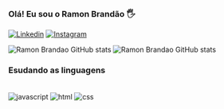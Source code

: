 ### Olá! Eu sou o Ramon Brandão 🖐️

[![Linkedin](https://img.shields.io/badge/LinkedIn-0077B5?style=for-the-badge&logo=linkedin&logoColor=white)](https://www.linkedin.com/in/ramon-brand%C3%A3o-4490b56b/)
[![Instagram](https://img.shields.io/badge/Instagram-E4405F?style=for-the-badge&logo=instagram&logoColor=white)](https://www.instagram.com/r_rbrandao/)

![Ramon Brandao GitHub stats](https://github-readme-stats.vercel.app/api?username=RamonBrandao&show_icons=true&theme=dracula)
![Ramon Brandao GitHub stats](https://github-readme-stats.vercel.app/api/top-langs/?username=RamonBrandao&theme=blue-green)

### Esudando as linguagens

<div style="diplay: inline_block"><br/>
<img align="center" alt="javascript" src="https://img.shields.io/badge/JavaScript-F7DF1E?style=for-the-badge&logo=javascript&logoColor=black"/>
  <img align="center" alt="html" src="https://img.shields.io/badge/HTML5-E34F26?style=for-the-badge&logo=html5&logoColor=white"/>
  <img align="center" alt="css" src="https://img.shields.io/badge/CSS-239120?&style=for-the-badge&logo=css3&logoColor=white"/>
<div>
